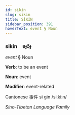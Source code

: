 ```yaml
---
id: sikin
slug: sikin
title: SİKİN
sidebar_position: 391
hoverText: event § Noun
---
```


### sikin&emsp;<span kind="abugida">ɐɟɔ̃ɟ</span>

*event* **§** Noun

**Verb**: to be an event

**Noun**: event

**Modifier**: event-related

Cantonese 事件 si gin /siːkiːn/

*Sino-Tibetan Language Family*